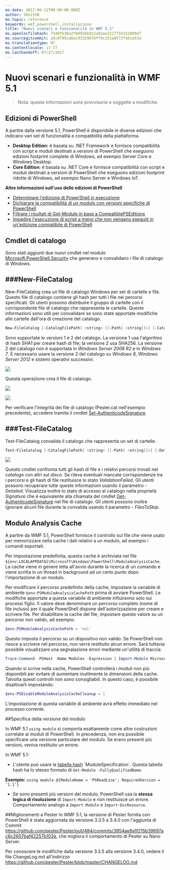 ```yaml
---
ms.date: 2017-06-12T00:00:00.000Z
author: JKeithB
ms.topic: reference
keywords: wmf,powershell,installazione
title: "Nuovi scenari e funzionalità in WMF 5.1"
ms.openlocfilehash: 7340fb38a2f6992bb922a81ee2227754252899d7
ms.sourcegitcommit: a5c0795ca6ec9332967bff9c151a8572feb1a53a
ms.translationtype: HT
ms.contentlocale: it-IT
ms.lasthandoff: 07/27/2017
---
```

# <a name="new-scenarios-and-features-in-wmf-51"></a>Nuovi scenari e funzionalità in WMF 5.1 #

> Nota: queste informazioni sono provvisorie e soggette a modifiche.

## <a name="powershell-editions"></a>Edizioni di PowerShell ##
A partire dalla versione 5.1, PowerShell è disponibile in diverse edizioni che indicano vari set di funzionalità e compatibilità della piattaforma.

- **Desktop Edition:** è basata su .NET Framework e fornisce compatibilità con script e moduli destinati a versioni di PowerShell che eseguono edizioni footprint complete di Windows, ad esempio Server Core e Windows Desktop.
- **Core Edition:** è basata su .NET Core e fornisce compatibilità con script e moduli destinati a versioni di PowerShell che eseguono edizioni footprint ridotte di Windows, ad esempio Nano Server e Windows IoT.

**Altre informazioni sull'uso delle edizioni di PowerShell**
- [Determinare l'edizione di PowerShell in esecuzione]()
- [Dichiarare la compatibilità di un modulo con versioni specifiche di PowerShell]()
- [Filtrare i risultati di Get-Module in base a CompatiblePSEditions]()
- [Impedire l'esecuzione di script a meno che non vengano eseguiti in un'edizione compatibile di PowerShell]()

## <a name="catalog-cmdlets"></a>Cmdlet di catalogo  

Sono stati aggiunti due nuovi cmdlet nel modulo [Microsoft.PowerShell.Security](https://technet.microsoft.com/en-us/library/hh847877.aspx) che generano e convalidano i file di catalogo di Windows.  

###<a name="new-filecatalog"></a>New-FileCatalog 
--------------------------------

New-FileCatalog crea un file di catalogo Windows per set di cartelle e file. Questo file di catalogo contiene gli hash per tutti i file nei percorsi specificati. Gli utenti possono distribuire il gruppo di cartelle con il corrispondente file di catalogo che rappresenta le cartelle. Queste informazioni sono utili per convalidare se sono state apportate modifiche alle cartelle dall'ora di creazione del catalogo.    

```powershell
New-FileCatalog [-CatalogFilePath] <string> [[-Path] <string[]>] [-CatalogVersion <int>] [-WhatIf] [-Confirm] [<CommonParameters>]
```
Sono supportate le versioni 1 e 2 del catalogo. La versione 1 usa l'algoritmo di hash SHA1 per creare hash di file; la versione 2 usa SHA256. La versione 2 del catalogo non è supportata in *Windows Server 2008 R2* e in *Windows 7*. È necessario usare la versione 2 del catalogo su *Windows 8*, *Windows Server 2012* e sistemi operativi successivi.  

![](../images/NewFileCatalog.jpg)

Questa operazione crea il file di catalogo. 

![](../images/CatalogFile1.jpg)  

![](../images/CatalogFile2.jpg) 

Per verificare l'integrità dei file di catalogo (Pester.cat nell'esempio precedente), accedere tramite il cmdlet [Set-AuthenticodeSignature](https://technet.microsoft.com/library/hh849819.aspx).   


###<a name="test-filecatalog"></a>Test-FileCatalog 
--------------------------------

Test-FileCatalog convalida il catalogo che rappresenta un set di cartelle. 

```powershell
Test-FileCatalog [-CatalogFilePath] <string> [[-Path] <string[]>] [-Detailed] [-FilesToSkip <string[]>] [-WhatIf] [-Confirm] [<CommonParameters>]
```

![](../images/TestFileCatalog.jpg)

Questo cmdlet confronta tutti gli hash di file e i relativi percorsi trovati nel *catalogo* con altri sul *disco*. Se rileva eventuali mancate corrispondenze tra i percorsi e gli hash di file restituisce lo stato *ValidationFailed*. Gli utenti possono recuperare tutte queste informazioni usando il parametro *-Detailed*. Visualizza inoltre lo stato di accesso al catalogo nella proprietà *Signature* che è equivalente alla chiamata del cmdlet [Get-AuthenticodeSignature](https://technet.microsoft.com/en-us/library/hh849805.aspx) nel file di catalogo. Gli utenti possono inoltre ignorare alcuni file durante la convalida usando il parametro *- FilesToSkip*. 


## <a name="module-analysis-cache"></a>Modulo Analysis Cache ##
A partire da WMF 5.1, PowerShell fornisce il controllo sul file che viene usato per memorizzare nella cache i dati relativi a un modulo, ad esempio i comandi esportati.

Per impostazione predefinita, questa cache è archiviata nel file `${env:LOCALAPPDATA}\Microsoft\Windows\PowerShell\ModuleAnalysisCache`.
La cache viene in genere letta all'avvio durante la ricerca di un comando e viene scritta in un thread in background ad un certo punto dopo l'importazione di un modulo.

Per modificare il percorso predefinito della cache, impostare la variabile di ambiente `$env:PSModuleAnalysisCachePath` prima di avviare PowerShell. Le modifiche apportate a questa variabile di ambiente influiranno solo sui processi figlio. Il valore deve denominare un percorso completo (nome di file incluso) per il quale PowerShell dispone dell'autorizzazione per creare e scrivere file. Per disabilitare la cache del file, impostare questo valore su un percorso non valido, ad esempio:

```powershell
$env:PSModuleAnalysisCachePath = 'nul'
```

Questo imposta il percorso su un dispositivo non valido. Se PowerShell non riesce a scrivere nel percorso, non verrà restituito alcun errore. Sarà tuttavia possibile visualizzare una segnalazione errori mediante un'utilità di traccia:

```powershell
Trace-Command -PSHost -Name Modules -Expression { Import-Module Microsoft.PowerShell.Management -Force }
```

Quando si scrive nella cache, PowerShell controllerà i moduli non più disponibili per evitare di aumentare inutilmente le dimensioni della cache.
Talvolta questi controlli non sono consigliabili. In questo caso, è possibile disattivarli impostando:

```powershell
$env:PSDisableModuleAnalysisCacheCleanup = 1
```

L'impostazione di questa variabile di ambiente avrà effetto immediato nel processo corrente.

##<a name="specifying-module-version"></a>Specifica della versione del modulo

In WMF 5.1 `using module` si comporta esattamente come altre costruzioni correlate ai moduli di PowerShell. In precedenza, non era possibile specificare una versione particolare del modulo. Se erano presenti più versioni, veniva restituito un errore.


In WMF 5.1:

* L'utente può usare la [tabella hash](https://msdn.microsoft.com/en-us/library/jj136290(v=vs.85).aspx) `ModuleSpecification`. Questa tabella hash ha lo stesso formato di `Get-Module -FullyQualifiedName`.

**Esempio:** `using module @{ModuleName = 'PSReadLine'; RequiredVersion = '1.1'}`

* Se sono presenti più versioni del modulo, PowerShell usa la **stessa logica di risoluzione** di `Import-Module` e non restituisce un errore. Comportamento analogo a `Import-Module` e `Import-DscResource`.


##<a name="improvements-to-pester"></a>Miglioramenti a Pester
In WMF 5.1, la versione di Pester fornita con PowerShell è stata aggiornata da versione 3.3.5 a 3.4.0 con l'aggiunta di Commit https://github.com/pester/Pester/pull/484/commits/3854ae8a1f215b39697ac6c2607baf42257b102e, che migliora il comportamento di Pester su Nano Server. 

Per conoscere le modifiche dalla versione 3.3.5 alla versione 3.4.0, vedere il file ChangeLog.md all'indirizzo https://github.com/pester/Pester/blob/master/CHANGELOG.md

